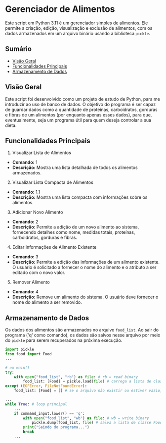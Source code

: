 # Gerenciador de Alimentos

Este script em Python 3.11 é um gerenciador simples de alimentos. 
Ele permite a criação, edição, visualização e exclusão de alimentos, 
com os dados armazenados em um arquivo binário usando a biblioteca `pickle`.

## Sumário

- [Visão Geral](#visão-geral)
- [Funcionalidades Principais](#funcionalidades-principais)
- [Armazenamento de Dados](#armazenamento-de-dados)

## Visão Geral

Este script foi desenvolvido como um projeto de estudo de Python, para me introduzir ao uso de banco de dados.
O objetivo do programa é ser capaz de guardar dados como a quantidade de proteínas, carboidratos, gorduras e fibras de um alimentos (por enquanto apenas esses dados),
para que, eventualmente, seja um programa útil para quem deseja controlar a sua dieta.

## Funcionalidades Principais

1. Visualizar Lista de Alimentos

- **Comando:** 1
- **Descrição:** Mostra uma lista detalhada de todos os alimentos armazenados.

2. Visualizar Lista Compacta de Alimentos

- **Comando:** 1.1
- **Descrição:** Mostra uma lista compacta com informações sobre os alimentos.

3. Adicionar Novo Alimento

- **Comando:** 2
- **Descrição:** Permite a adição de um novo alimento ao sistema, fornecendo detalhes como nome, medidas totais, proteínas, carboidratos, gorduras e fibras.

4. Editar Informações de Alimento Existente

- **Comando:** 3
- **Descrição:** Permite a edição das informações de um alimento existente. O usuário é solicitado a fornecer o nome do alimento e o atributo a ser editado com o novo valor.

5. Remover Alimento

- **Comando:** 4
- **Descrição:** Remove um alimento do sistema. O usuário deve fornecer o nome do alimento a ser removido.

## Armazenamento de Dados

Os dados dos alimentos são armazenados no arquivo `food_list`. 
Ao sair do programa ('q' como comando), os dados são salvos nesse arquivo por meio do `pickle` para serem recuperados na próxima execução.

```python
import pickle
from food import Food
...

# em main()
try:
    with open("food_list", "rb") as file: # rb = read binary
        food_list: [Food] = pickle.load(file) # carrega a lista de classe Food do arquivo
except (EOFError, FileNotFoundError): 
    food_list: [Food] = [] # se o arquivo não existir ou estiver vazio, cria uma lista vazia

...
while True: # loop principal
    ...
    if command_input.lower() == 'q':
        with open("food_list", "wb") as file: # wb = write binary
            pickle.dump(food_list, file) # salva a lista de classe Food no arquivo
        print("Saindo do programa...")
        break
    ...
```
